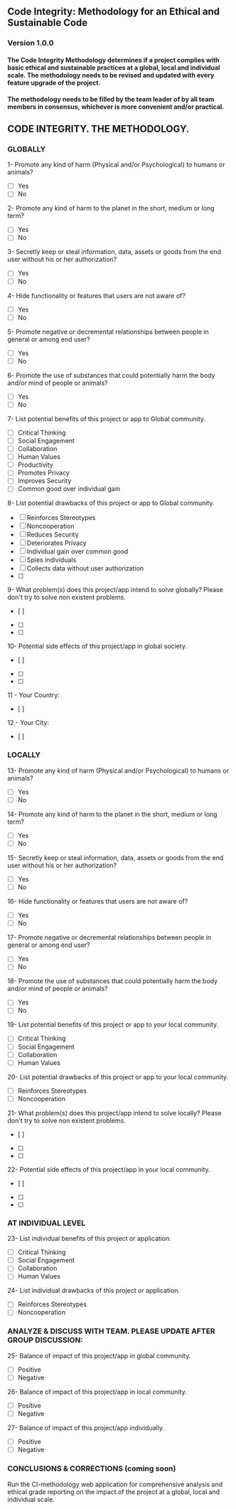 ## Code Integrity: Methodology for an Ethical and Sustainable Code
### Version 1.0.0

#### The Code Integrity Methodology determines if a project complies with basic ethical and sustainable practices at a global, local and individual scale. The methodology needs to be revised and updated with every feature upgrade of the project.

#### The methodology needs to be filled by the team leader of by all team members in consensus, whichever is more convenient and/or practical.

## CODE INTEGRITY. THE METHODOLOGY.

### GLOBALLY

1- Promote any kind of harm (Physical and/or Psychological) to humans or animals?
- [ ] Yes
- [ ] No

2- Promote any kind of harm to the planet in the short, medium or long term?
- [ ] Yes
- [ ] No

3- Secretly keep or steal information, data, assets or goods from the end user without his or her authorization?
- [ ] Yes
- [ ] No

4- Hide functionality or features that users are not aware of?
- [ ] Yes
- [ ] No

5- Promote negative or decremental relationships between people in general or among end user?
- [ ] Yes
- [ ] No

6- Promote the use of substances that could potentially harm the body and/or mind of people or animals?
- [ ] Yes
- [ ] No

7- List potential benefits of this project or app to Global community.
- [ ] Critical Thinking
- [ ] Social Engagement
- [ ] Collaboration
- [ ] Human Values
- [ ] Productivity
- [ ] Promotes Privacy
- [ ] Improves Security
- [ ] Common good over individual gain

8- List potential drawbacks of this project or app to Global community.
- [ ] Reinforces Stereotypes
- [ ] Noncooperation
- [ ] Reduces Security
- [ ] Deteriorates Privacy
- [ ] Individual gain over common good
- [ ] Spies individuals
- [ ] Collects data without user authorization
- [ ]

9- What problem(s) does this project/app intend to solve globally? Please don't try to solve non existent problems.
- [ ]
- [ ]
- [ ]

10- Potential side effects of this project/app in global society.
- [ ]
- [ ]
- [ ]

11 - Your Country:
- [ ]

12 - Your City:
- [ ]

### LOCALLY

13- Promote any kind of harm (Physical and/or Psychological) to humans or animals?
- [ ] Yes
- [ ] No

14- Promote any kind of harm to the planet in the short, medium or long term?
- [ ] Yes
- [ ] No

15- Secretly keep or steal information, data, assets or goods from the end user without his or her authorization?
- [ ] Yes
- [ ] No

16- Hide functionality or features that users are not aware of?
- [ ] Yes
- [ ] No

17- Promote negative or decremental relationships between people in general or among end user?
- [ ] Yes
- [ ] No

18- Promote the use of substances that could potentially harm the body and/or mind of people or animals?
- [ ] Yes
- [ ] No

19- List potential benefits of this project or app to your local community.
- [ ] Critical Thinking
- [ ] Social Engagement
- [ ] Collaboration
- [ ] Human Values

20- List potential drawbacks of this project or app to your local community.
- [ ] Reinforces Stereotypes
- [ ] Noncooperation

21- What problem(s) does this project/app intend to solve locally? Please don't try to solve non existent problems.
- [ ]
- [ ]
- [ ]

22- Potential side effects of this project/app in your local community.
- [ ]
- [ ]
- [ ]

### AT INDIVIDUAL LEVEL

23- List individual benefits of this project or application.
- [ ] Critical Thinking
- [ ] Social Engagement
- [ ] Collaboration
- [ ] Human Values

24- List individual drawbacks of this project or application.
- [ ] Reinforces Stereotypes
- [ ] Noncooperation

### ANALYZE & DISCUSS WITH TEAM. PLEASE UPDATE AFTER GROUP DISCUSSION:

25- Balance of impact of this project/app in global community.
- [ ] Positive
- [ ] Negative

26- Balance of impact of this project/app in local community.
- [ ] Positive
- [ ] Negative

27- Balance of impact of this project/app individually.
- [ ] Positive
- [ ] Negative

### CONCLUSIONS & CORRECTIONS (**coming soon**)

Run the CI-methodology web application for comprehensive analysis and ethical grade reporting on the impact of the project at a global, local and individual scale.
